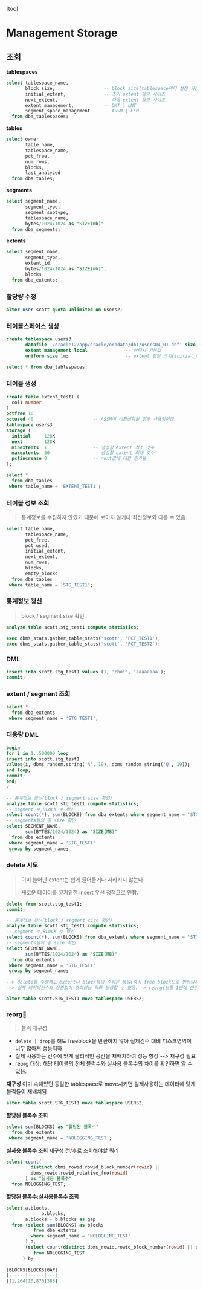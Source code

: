 [toc]

# Management Storage

## 조회

**tablespaces**

```sql
select tablespace_name,
       block_size,                  -- block size(tablespace마다 설정 가능, 권고 X)
       initial_extent,              -- 초기 extent 할당 사이즈
       next_extent,                 -- 다음 extent 할당 사이즈
       extent_management,           -- DMT | LMT
       segment_space_management     -- ASSM | FLM
  from dba_tablespaces;
```

**tables**

```sql
select owner,
       table_name,
       tablespace_name,
       pct_free,
       num_rows,
       blocks,
       last_analyzed
  from dba_tables;
```

**segments**

```sql
select segment_name,
       segment_type,
       segment_subtype,
       tablespace_name,
       bytes/1024/1024 as "SIZE(mb)"
  from dba_segments;
```

**extents**

```sql
select segment_name,
       segment_type,
       extent_id,
       bytes/1024/1024 as "SIZE(mb)",
       blocks
  from dba_extents;
```

### 할당량 수정

```sql
alter user scott quota unlimited on users2;
```

### 테이블스페이스 생성

```sql
create tablespace users3
       datafile '/oracle12/app/oracle/oradata/db1/users04_01.dbf' size 50m
       extent management local				-- 생략시 기본값
       uniform size 1m;						-- extent 할당 크기(initial_extent, next_extent)
       
select * from dba_tablespaces;
```

### 테이블 생성

```sql
create table extent_test1 (
  col1 number
)
pctfree 10
pctused 40						-- ASSM이 비활성화될 경우 사용되어짐.
tablespace users3
storage (
  initial     128K
  next        128K
  minextents  1					-- 생성할 extent 최소 갯수
  maxextents  50				-- 생성할 extent 최대 갯수
  pctincrease 0					-- next값에 대한 증가율
);

select *
  from dba_tables
 where table_name = 'EXTENT_TEST1';
```

### 테이블 정보 조회

> 통계정보를 수집하지 않았기 때문에 보이지 않거나 최신정보와 다를 수 있음.

```sql
select table_name,
       tablespace_name,
       pct_free,
       pct_used,
       initial_extent,
       next_extent,
       num_rows,
       blocks,
       empty_blocks
  from dba_tables
 where table_name = 'STG_TEST1';
```

### 통계정보 갱신

> block / segment size 확인

```sql
analyze table scott.stg_test1 compute statistics;

exec dbms_stats.gather_table_stats('scott', 'PCT_TEST1');
exec dbms_stats.gather_table_stats('scott', 'PCT_TEST2');
```

### DML

```sql
insert into scott.stg_test1 values (1, 'choi', 'aaaaaaaa');
commit;
```

### extent / segment 조회

```sql
select *
  from dba_extents
 where segment_name = 'STG_TEST1';
```

### 대용량 DML

```sql
begin
for i in 1..500000 loop
insert into scott.stg_test1
values(i, dbms_random.string('A', 19), dbms_random.string('Q', 19));
end loop;
commit;
end;
/

-- 통계정보 갱신(block / segment size 확인)
analyze table scott.stg_test1 compute statistics;
-- segment 수,BLOCK 수 확인
select count(*), sum(BLOCKS) from dba_extents where segment_name = 'STG_TEST1';
-- segments들의 총 size 확인
select SEGMENT_NAME,
       sum(BYTES/1024/1024) as "SIZE(MB)"
  from dba_extents 
 where segment_name = 'STG_TEST1'
 group by segment_name;
```

### delete 시도

> 이미 늘어난 extent는 쉽게 줄어들거나 사라지지 않는다
>
> 새로운 데이터를 넣기위한 insert 우선 정책으로 인함.

```sql
delete from scott.stg_test1;
commit;

-- 통계정보 갱신(block / segment size 확인)
analyze table scott.stg_test1 compute statistics;
-- segment 수,BLOCK 수 확인
select count(*), sum(BLOCKS) from dba_extents where segment_name = 'STG_TEST1';
-- segments들의 총 size 확인
select SEGMENT_NAME,
       sum(BYTES/1024/1024) as "SIZE(MB)"
  from dba_extents 
 where segment_name = 'STG_TEST1'
 group by segment_name;
 
--> delete를 수행해도 extent나 block등의 수량은 동일(즉시 free block으로 반환되지 않음)✅
--> 실제 데이터건수와 상관없이 조회성능 악화 발생할 수 있음. -> reorg(보통 1년에 한번)

alter table scott.STG_TEST1 move tablespace USERS2;
```

### reorg💊

>  블럭 재구성

- `delete | drop`를 해도 freeblock을 반환하지 않아 실제건수 대비 디스크영역이 너무 많아져 성능저하
- 실제 사용하는 건수에 맞게 물리적인 공간을 재배치하여 성능 향상 --> 재구성 필요
- reorg 대상: 해당 테이블의 전체 블럭수와 실사용 블록수의 차이를 확인하면 알 수 있음.

**재구성**
이미 속해있던 동일한 tablespace로 move시키면 실제사용하는 데이터에 맞게 블럭들이 재배치됨

```sql
alter table scott.STG_TEST1 move tablespace USERS2;
```

**할당된 블록수 조회**

```sql
select sum(BLOCKS) as "할당된 블록수"
  from dba_extents
 where segment_name = 'NOLOGGING_TEST';
```

**실사용 블록수 조회**
재구성 전/후로 조회해야할 쿼리

```sql
select count(
         distinct dbms_rowid.rowid_block_number(rowid) || 
         dbms_rowid.rowid_relative_fno(rowid)
       ) as "실사용 블록수" 
  from NOLOGGING_TEST;
```

**할당된 블록수:실사용블록수 조회**

```sql
select a.blocks, 
			 b.blocks,
       a.blocks - b.blocks as gap
  from (select sum(BLOCKS) as blocks
          from dba_extents
         where segment_name = 'NOLOGGING_TEST'
       ) a,
       (select count(distinct dbms_rowid.rowid_block_number(rowid) || dbms_rowid.rowid_relative_fno(rowid)) as blocks
          from NOLOGGING_TEST
      ) b;
      
|BLOCKS|BLOCKS|GAP|
|------|------|---|
|11,264|10,876|388|
```

